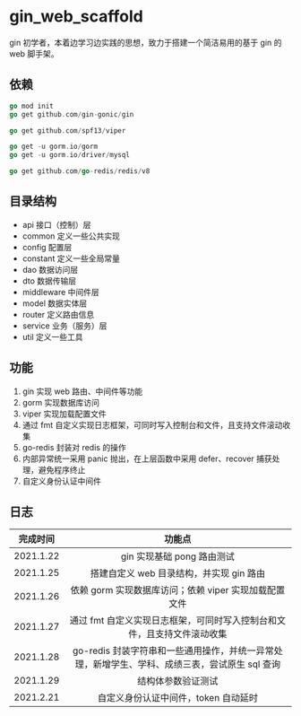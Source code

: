 # gin_web_scaffold

gin 初学者，本着边学习边实践的思想，致力于搭建一个简洁易用的基于 gin 的 web 脚手架。  

## 依赖

```go
go mod init
go get github.com/gin-gonic/gin

go get github.com/spf13/viper

go get -u gorm.io/gorm
go get -u gorm.io/driver/mysql

go get github.com/go-redis/redis/v8
```

## 目录结构

- api 接口（控制）层  
- common 定义一些公共实现  
- config 配置层  
- constant 定义一些全局常量  
- dao 数据访问层  
- dto 数据传输层  
- middleware 中间件层  
- model 数据实体层  
- router 定义路由信息  
- service 业务（服务）层  
- util 定义一些工具  

## 功能

1. gin 实现 web 路由、中间件等功能  
2. gorm 实现数据库访问  
3. viper 实现加载配置文件  
4. 通过 fmt 自定义实现日志框架，可同时写入控制台和文件，且支持文件滚动收集  
5. go-redis 封装对 redis 的操作  
6. 内部异常统一采用 panic 抛出，在上层函数中采用 defer、recover 捕获处理，避免程序终止  
7. 自定义身份认证中间件  

## 日志

|    完成时间   |         功能点        |
| :---------: | :-------------------: |
| 2021.1.22 | gin 实现基础 pong 路由测试 |
| 2021.1.25 | 搭建自定义 web 目录结构，并实现 gin 路由 |
| 2021.1.26 | 依赖 gorm 实现数据库访问；依赖 viper 实现加载配置文件 |
| 2021.1.27 | 通过 fmt 自定义实现日志框架，可同时写入控制台和文件，且支持文件滚动收集 |
| 2021.1.28 | go-redis 封装字符串和一些通用操作，并统一异常处理，新增学生、学科、成绩三表，尝试原生 sql 查询 |
| 2021.1.29 | 结构体参数验证测试 |
| 2021.2.21 | 自定义身份认证中间件，token 自动延时 |
